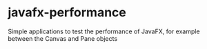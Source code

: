 # javafx-performance
Simple applications to test the performance of JavaFX, for example between the Canvas and Pane objects
